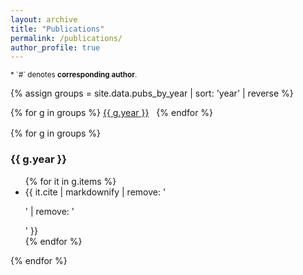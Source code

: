```yaml
---
layout: archive
title: "Publications"
permalink: /publications/
author_profile: true
---
```


<sub>
* `#` denotes <strong>corresponding author</strong>.  
</sub>

{% assign groups = site.data.pubs_by_year | sort: 'year' | reverse %}

<nav class="years-nav" style="margin-bottom:1rem;">
  {% for g in groups %}
    <a href="#y{{ g.year }}" style="margin-right:0.5rem;">{{ g.year }}</a>
  {% endfor %}
</nav>

{% for g in groups %}
### <a id="y{{ g.year }}"></a>{{ g.year }}

<ul class="pub-list">
  {% for it in g.items %}
    <li class="pub-item">
      {{ it.cite | markdownify | remove: '<p>' | remove: '</p>' }}
    </li>
  {% endfor %}
</ul>
{% endfor %}
